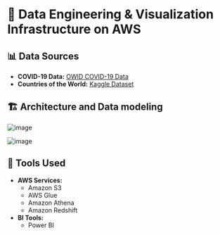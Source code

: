# 🚀 Data Engineering & Visualization Infrastructure on AWS

## 📊 Data Sources
- **COVID-19 Data:** [OWID COVID-19 Data](https://github.com/owid/covid-19-data/tree/master/public/data/vaccinations)
- **Countries of the World:** [Kaggle Dataset](https://www.kaggle.com/datasets/fernandol/countries-of-the-world)

## 🏗️ Architecture and Data modeling
![image](https://github.com/user-attachments/assets/caf012ff-75c9-43e2-bce0-a1110d3fbbcc)



![image](https://github.com/user-attachments/assets/e069d965-0ef6-42e6-bf8f-14ac69706d6e)


## 🔧 Tools Used
- **AWS Services:**
  - Amazon S3
  - AWS Glue
  - Amazon Athena
  - Amazon Redshift
- **BI Tools:**
  - Power BI
